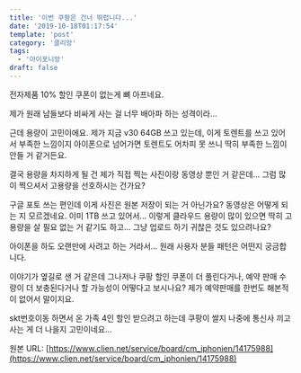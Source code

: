```yaml
---
title: '이번 쿠팡은 건너 뛰렵니다...'
date: '2019-10-18T01:17:54'
template: 'post'
category: '클리앙'
tags: 
  - '아이포니앙'
draft: false
---
```


전자제품 10% 할인 쿠폰이 없는게 뼈 아프네요.

  

제가 원래 남들보다 비싸게 사는 걸 너무 배아파 하는 성격이라...

  

근데 용량이 고민이에요. 제가 지금 v30 64GB 쓰고 있는데, 이게 토렌트를 쓰고 있어서 부족한 느낌이지 아이폰으로 넘어가면 토렌트도 어차피 못 쓰니 딱히 부족한 느낌이 안들 거 같거든요.

  

결국 용량을 차지하게 될 건 제가 직접 찍는 사진이랑 동영상 뿐인 거 같은데... 그럼 많이 찍으셔서 고용량을 선호하시는 건가요?

  

구글 포토 쓰는 편인데 이게 사진은 원본 저장이 되는 거 아닌가요? 동영상은 어떻게 되는 지 모르겠네요. 이미 1TB 쓰고 있어서... 이렇게 클라우드 용량이 많이 있으면 딱히 고용량을 살 필요 없는 거 같기도 하고... 그냥 업로드 하기 귀찮은 것도 있으려나요?

  

아이폰을 하도 오랜만에 사려고 하는 거라서... 원래 사용자 분들 패턴은 어떤지 궁금합니다.

  

이야기가 옆길로 샌 거 같은데 그나저나 쿠팡 할인 쿠폰이 더 풀린다거나, 예약 판매 수량이 더 보충된다거나 할 가능성이 어떻다고 보시나요? 제가 예약판매를 한번도 해본적이 없어서 말이지요.

  

skt번호이동 하면서 온 가족 4인 할인 받으려고 하는데 쿠팡이 쌀지 나중에 통신사 끼고 사는 게 더 나을지 고민이네요...

원본 URL: [https://www.clien.net/service/board/cm_iphonien/14175988](https://www.clien.net/service/board/cm_iphonien/14175988)